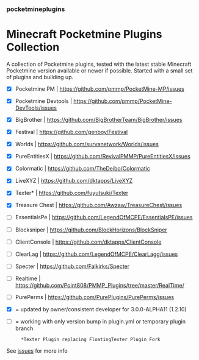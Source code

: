 ### pocketmineplugins

# Minecraft Pocketmine Plugins Collection

A collection of Pocketmine plugins, tested with the latest stable Minecraft Pocketmine version available or newer if possible.
Started with a small set of plugins and building up. 

- [x] Pocketmine PM | https://github.com/pmmp/PocketMine-MP/issues
- [x] Pocketmine Devtools | https://github.com/pmmp/PocketMine-DevTools/issues
- [x] BigBrother | https://github.com/BigBrotherTeam/BigBrother/issues
- [x] Festival | https://github.com/genboy/Festival 
- [x] Worlds | https://github.com/survanetwork/Worlds/issues 
- [x] PureEntitiesX | https://github.com/RevivalPMMP/PureEntitiesX/issues
- [x] Colormatic | https://github.com/TheDeibo/Colormatic
- [x] LiveXYZ | https://github.com/dktapps/LiveXYZ
- [x] Texter* | https://github.com/fuyutsuki/Texter
- [x] Treasure Chest | https://github.com/Awzaw/TreasureChest/issues
- [ ] EssentialsPe | https://github.com/LegendOfMCPE/EssentialsPE/issues
- [ ] Blocksniper | https://github.com/BlockHorizons/BlockSniper
- [ ] ClientConsole | https://github.com/dktapps/ClientConsole
- [ ] ClearLag | https://github.com/LegendOfMCPE/ClearLagg/issues
- [ ] Specter | https://github.com/Falkirks/Specter 
- [ ] Realtime | https://github.com/Point808/PMMP_Plugins/tree/master/RealTime/
- [ ] PurePerms | https://github.com/PurePlugins/PurePerms/issues 


- [x] = updated by owner/consistent developer for 3.0.0-ALPHA11 (1.2.10)
- [ ] = working with only version bump in plugin.yml or temporary plugin branch

        *Texter Plugin replacing FloatingTexter Plugin Fork

See [issues](https://github.com/genboy/pocketmineplugins/issues/8) for more info